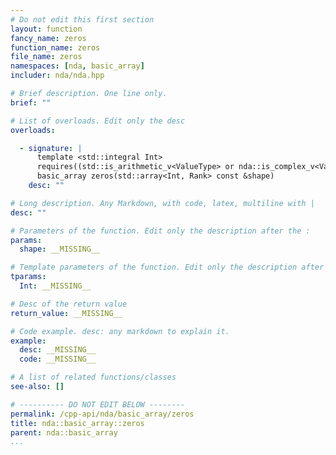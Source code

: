 ```yaml
---
# Do not edit this first section
layout: function
fancy_name: zeros
function_name: zeros
file_name: zeros
namespaces: [nda, basic_array]
includer: nda/nda.hpp

# Brief description. One line only.
brief: ""

# List of overloads. Edit only the desc
overloads:

  - signature: |
      template <std::integral Int>
      requires((std::is_arithmetic_v<ValueType> or nda::is_complex_v<ValueType>))
      basic_array zeros(std::array<Int, Rank> const &shape)
    desc: ""

# Long description. Any Markdown, with code, latex, multiline with |
desc: ""

# Parameters of the function. Edit only the description after the :
params:
  shape: __MISSING__

# Template parameters of the function. Edit only the description after the :
tparams:
  Int: __MISSING__

# Desc of the return value
return_value: __MISSING__

# Code example. desc: any markdown to explain it.
example:
  desc: __MISSING__
  code: __MISSING__

# A list of related functions/classes
see-also: []

# ---------- DO NOT EDIT BELOW --------
permalink: /cpp-api/nda/basic_array/zeros
title: nda::basic_array::zeros
parent: nda::basic_array
...
```


